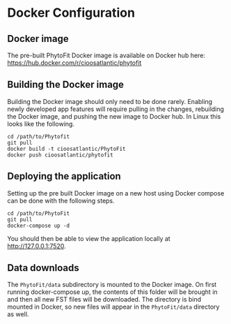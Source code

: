 
# Docker Configuration

## Docker image

The pre-built PhytoFit Docker image is available on Docker hub here:
https://hub.docker.com/r/cioosatlantic/phytofit

## Building the Docker image

Building the Docker image should only need to be done rarely. Enabling newly developed app features will require pulling in the changes, rebuilding the Docker image, and pushing the new image to Docker hub. In Linux this looks like the following.

```
cd /path/to/Phytofit
git pull
docker build -t cioosatlantic/PhytoFit
docker push cioosatlantic/phytofit
```

## Deploying the application

Setting up the pre built Docker image on a new host using Docker compose can be done with the following steps.

```
cd /path/to/PhytoFit
git pull
docker-compose up -d
```

You should then be able to view the application locally at http://127.0.0.1:7520.

## Data downloads

The `PhytoFit/data` subdirectory is mounted to the Docker image. On first running docker-compose up, the contents of this folder will be brought in and then all new FST files will be downloaded. The directory is bind mounted in Docker, so new files will appear in the `PhytoFit/data` directory as well.
